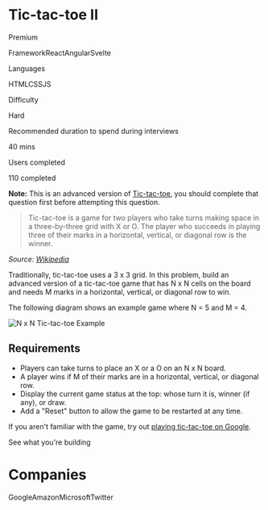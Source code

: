 # Tic-tac-toe II

Premium

FrameworkReactAngularSvelte

Languages

HTMLCSSJS

Difficulty

Hard

Recommended duration to spend during interviews

40 mins

Users completed

110 completed

**Note:** This is an advanced version of [Tic-tac-toe](https://www.greatfrontend.com/questions/user-interface/tic-tac-toe), you should complete that question first before attempting this question.

> Tic-tac-toe is a game for two players who take turns making space in a three-by-three grid with X or O. The player who succeeds in playing three of their marks in a horizontal, vertical, or diagonal row is the winner.

_Source: [Wikipedia](https://en.wikipedia.org/wiki/Tic-tac-toe)_

Traditionally, tic-tac-toe uses a 3 x 3 grid. In this problem, build an advanced version of a tic-tac-toe game that has N x N cells on the board and needs M marks in a horizontal, vertical, or diagonal row to win.

The following diagram shows an example game where N = 5 and M = 4.

![N x N Tic-tac-toe Example](https://www.greatfrontend.com/img/questions/tic-tac-toe-ii/tic-tac-toe-ii-example.png)

## Requirements

- Players can take turns to place an X or a O on an N x N board.
- A player wins if M of their marks are in a horizontal, vertical, or diagonal row.
- Display the current game status at the top: whose turn it is, winner (if any), or draw.
- Add a "Reset" button to allow the game to be restarted at any time.

If you aren't familiar with the game, try out [playing tic-tac-toe on Google](https://www.google.com/search?q=tic-tac-toe).

See what you're building

# Companies

GoogleAmazonMicrosoftTwitter